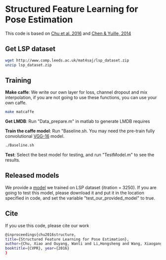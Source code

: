 Structured Feature Learning for Pose Estimation
============================

This code is based on [Chu et al. 2016](https://arxiv.org/abs/1603.09065) and [Chen & Yuille, 2014](
http://www.stat.ucla.edu/~xianjie.chen/projects/pose_estimation/pose_estimation.html)


## Get LSP dataset
```bash
wget http://www.comp.leeds.ac.uk/mat4saj/lsp_dataset.zip
unzip lsp_dataset.zip
```

## Training
**Make caffe**: We write our own layer for loss, channel dropout and mix interpolation, if you are not going to use these functions, you can use your own caffe.
```bash
make matcaffe
```
**Get LMDB**: Run "Data_prepare.m" in matlab to generate LMDB requires

**Train the caffe model**: Run "Baseline.sh. 
You may need the pre-train fully convolutional [VGG-16](https://www.dropbox.com/s/he3qdxk6pspjct8/VGG_ILSVRC_16_layers_full_conv.caffemodel?dl=0) model.
```bash
./Baseline.sh
```
**Test**: Select the best model for testing, and run "TestModel.m" to see the results.

## Released models
We provide a [model](https://www.dropbox.com/s/2pvtcpnkg2yl8lx/lspmodel.caffemodel?dl=0) we trained on LSP dataset (itration = 3250). If you are going to test this model, please download it and put it in the location specified in code, and set the variable "test_our_provided_model" to true.

## Cite
If you use this code, please cite our work 
```bash
@inproceedings{chu2016structure, 
title={Structured Feature Learning for Pose Estimation}, 
author={Chu, Xiao and Ouyang, Wanli and Li,Hongsheng and Wang, Xiaogang}, 
booktitle={CVPR}, year={2016} 
}
```


